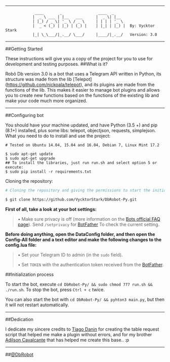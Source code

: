 * * *

                 ____       _                ____  _
                |  _ \ ___ | |__   ___      |  _ \| |__  
                | |_) / _ \| '_ \ / _ \     | | | | '_ \
                |  _ < (_) | |_) | (_) |    | |_| | |_) |  By: Vycktor Stark
                |_| \_\___/|_.__/ \___/     |____/|_.__/   Version: 3.0

                
* * *

##Getting Started

These instructions will give you a copy of the project for you to use for development and testing purposes.
##What is it?

Robô Db version 3.0 is a bot that uses a Telegram API written in Python, its structure was made from the lib [Telepot] (https://github.com/nickoala/telepot), and its plugins are made from the functions of the lib. This makes it easier to manage bot plugins and allows you to create new functions based on the functions of the existing lib and make your code much more organized.

* * *

##Configuring bot

You should have your machine updated, and have Python (3.5 +) and pip (8.1+) installed, plus some libs: telepot, objectjson, requests, simplejson. What you need to do to install and use the project:

```
# Tested on Ubuntu 14.04, 15.04 and 16.04, Debian 7, Linux Mint 17.2

$ sudo apt-get update
$ sudo apt-get upgrade
## To install the libraries, just run run.sh and select option 5 or execute: 
$ sudo pip install -r requirements.txt
```
Cloning the repository:
```bash
# Cloning the repository and giving the permissions to start the initiation script

$ git clone https://github.com/VycktorStark/DbRobot-Py.git

```


**First of all, take a look at your bot settings:**

> • Make sure privacy is off (more information on the [Bots official FAQ page](https://core.telegram.org/bots/faq#what-messages-will-my-bot-get)). Send `/setprivacy` for [BotFather](http://telegram.me/BotFather) To check the current setting.

**Before doing anything, open the DataConfig folder, and then open the Config-All folder and a text editor and make the following changes to the config.lua file:**

> • Set your Telegram ID to admin (in the `sudo` field).
>
> • Set `TOKEN` with the authentication token received from the [BotFather](http://telegram.me/BotFather).
>

##Initialization process

To start the bot, execute `cd DbRobot-Py/ && sudo chmod 777 run.sh && ./run.sh`. To stop the bot, press `Ctrl + c` twice.

You can also start the bot with `cd DbRobot-Py/ && pyhton3 main.py`, but then it will not restart automatically.

* * *

##Dedication

I dedicate my sincere credits to [Tiago Danin](https://github.com/tiagodanin) for creating the table request script that helped me make a plugin without errors, and for my brother [Adilson Cavalcante](https://github.com/Player4NoobWinner) that has helped me create this base.. :p

* * *

##[@DbRobot](telegram.me/DbRobot)